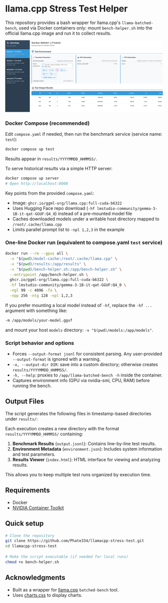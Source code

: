 # llama.cpp Stress Test Helper

This repository provides a bash wrapper for llama.cpp's `llama-batched-bench`, used via Docker containers only: mount `bench-helper.sh` into the official llama.cpp image and run it to collect results.

![Results viewer screenshot](./demo.png)

### Docker Compose (recommended)

Edit `compose.yaml` if needed, then run the benchmark service (service name: `test`):

```bash
docker compose up test
```

Results appear in `results/YYYYMMDD_HHMMSS/`.

To serve historical results via a simple HTTP server:

```bash
docker compose up server
# Open http://localhost:8000
```

Key points from the provided `compose.yaml`:

- Image: `ghcr.io/ggml-org/llama.cpp:full-cuda-b6322`
- Uses Hugging Face repo download (`-hf lmstudio-community/gemma-3-1B-it-qat-GGUF:Q4_0`) instead of a pre-mounted model file
- Caches downloaded models under a writable host directory mapped to `/root/.cache/llama.cpp`
- Limits parallel prompt list to `-npl 1,2,3` in the example

### One-line Docker run (equivalent to compose.yaml `test` service)

```bash
docker run --rm --gpus all \
  -v "$(pwd)/model-cache:/root/.cache/llama.cpp" \
  -v "$(pwd)/results:/app/results" \
  -v "$(pwd)/bench-helper.sh:/app/bench-helper.sh" \
  --entrypoint /app/bench-helper.sh \
  ghcr.io/ggml-org/llama.cpp:full-cuda-b6322 \
  -hf lmstudio-community/gemma-3-1B-it-qat-GGUF:Q4_0 \
  -ngl 99 -c 4096 -fa \
  -npp 256 -ntg 128 -npl 1,2,3
```

If you prefer mounting a local model instead of `-hf`, replace the `-hf ...` argument with something like:

```bash
-m /app/models/your-model.gguf
```

and mount your host `models` directory: `-v "$(pwd)/models:/app/models"`.

### Script behavior and options

- Forces `--output-format jsonl` for consistent parsing. Any user-provided `--output-format` is ignored with a warning.
- `-o, --output-dir DIR`: save into a custom directory; otherwise creates `results/YYYYMMDD_HHMMSS/`.
- `-h, --help`: proxies to `/app/llama-batched-bench -h` inside the container.
- Captures environment info (GPU via nvidia-smi, CPU, RAM) before running the bench.

## Output Files

The script generates the following files in timestamp-based directories under `results/`:

Each execution creates a new directory with the format `results/YYYYMMDD_HHMMSS/` containing:

1. **Benchmark Results** (`output.jsonl`): Contains line-by-line test results.
2. **Environment Metadata** (`environment.json`): Includes system information and test parameters.
3. **Results Viewer** (`index.html`): HTML interface for viewing and analyzing results.

This allows you to keep multiple test runs organized by execution time.

## Requirements

- Docker
- [NVIDIA Container Toolkit](https://docs.nvidia.com/datacenter/cloud-native/container-toolkit/latest/install-guide.html)

## Quick setup

```bash
# Clone the repository
git clone https://github.com/Phate334/llamacpp-stress-test.git
cd llamacpp-stress-test

# Make the script executable (if needed for local runs)
chmod +x bench-helper.sh
```

## Acknowledgments

- Built as a wrapper for [llama.cpp](https://github.com/ggml-org/llama.cpp) `batched-bench` tool.
- Uses [charts.css](https://github.com/ChartsCSS/charts.css) to display charts.
